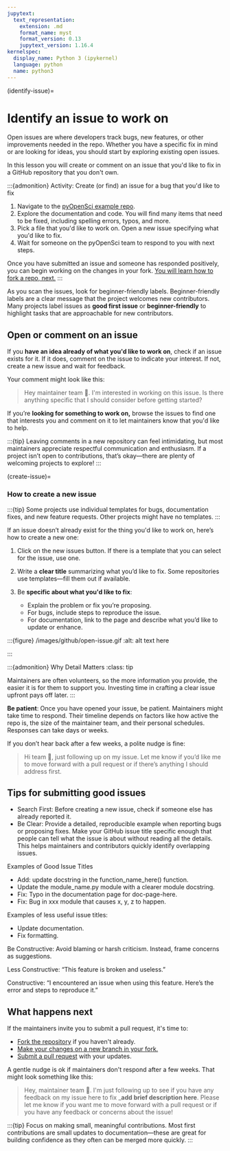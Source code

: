 ```yaml
---
jupytext:
  text_representation:
    extension: .md
    format_name: myst
    format_version: 0.13
    jupytext_version: 1.16.4
kernelspec:
  display_name: Python 3 (ipykernel)
  language: python
  name: python3
---
```


(identify-issue)=
# Identify an issue to work on 

Open issues are where developers track bugs, new features, or other improvements needed in the repo. Whether you have a specific fix in mind or are looking for ideas, you should start by exploring existing open issues.

In this lesson you will create or comment on an issue that you'd like to fix in a GitHub repository that you don't own. 

:::{admonition} Activity: Create (or find) an issue for a bug that you'd like to fix 

1. Navigate to the [pyOpenSci example repo](https://github.com/pyOpenSci/pyos-demo-package-contribute). 
2. Explore the documentation and code. You will find many items that need to be fixed, including spelling errors, typos, and more.
3. Pick a file that you'd like to work on. Open a new issue specifying what you'd like to fix.
4. Wait for someone on the pyOpenSci team to respond to you with next steps. 

Once you have submitted an issue and someone has responded positively, you can begin working on the changes in your fork. [You will learn how to fork a repo, next.](fork-repo)
:::

As you scan the issues, look for beginner-friendly labels. Beginner-friendly labels are a clear message that the project welcomes new contributors. Many projects label issues as **good first issue** or **beginner-friendly** to highlight tasks that are approachable for new contributors.

## Open or comment on an issue
  
If you **have an idea already of what you'd like to work on**, check if an issue exists for it. If it does, comment on the issue to indicate your interest. If not, create a new issue and wait for feedback.

Your comment might look like this:

> Hey maintainer team 👋. I'm interested in working on this issue. Is there anything specific that I should consider before getting started?

If you’re **looking for something to work on,** browse the issues to find one that interests you and comment on it to let maintainers know that you'd like to help. 

:::{tip}
Leaving comments in a new repository can feel intimidating, but most maintainers appreciate respectful communication and enthusiasm. If a project isn’t open to contributions, that’s okay—there are plenty of welcoming projects to explore!
:::

(create-issue)=
### How to create a new issue

:::{tip}
Some projects use individual templates for bugs, documentation fixes, and new feature requests. Other projects might have no templates.
:::

If an issue doesn’t already exist for the thing you'd like to work on, here’s how to create a new one: 

1. Click on the new issues button. If there is a template that you can select for the issue, use one.

1. Write a **clear title** summarizing what you’d like to fix. Some repositories use templates—fill them out if available.
1. Be **specific about what you'd like to fix**:
   * Explain the problem or fix you’re proposing.
   * For bugs, include steps to reproduce the issue.
   * For documentation, link to the page and describe what you’d like to update or enhance.



:::{figure} /images/github/open-issue.gif
:alt: alt text here

:::

:::{admonition} Why Detail Matters
:class: tip

Maintainers are often volunteers, so the more information you provide, the easier it is for them to support you. Investing time in crafting a clear issue upfront pays off later.
:::

**Be patient**: Once you have opened your issue, be patient. Maintainers might take time to respond. Their timeline depends on factors like how active the repo is, the size of the maintainer team, and their personal schedules. Responses can take days or weeks.

If you don’t hear back after a few weeks, a polite nudge is fine:

> Hi team 👋, just following up on my issue. Let me know if you’d like me to move forward with a pull request or if there’s anything I should address first.


## Tips for submitting good issues

* Search First: Before creating a new issue, check if someone else has already reported it.
* Be Clear: Provide a detailed, reproducible example when reporting bugs or proposing fixes. Make your GitHub issue title specific enough that people can tell what the issue is about without reading all the details. This helps maintainers and contributors quickly identify overlapping issues.

Examples of Good Issue Titles

* Add: update docstring in the function_name_here() function.
* Update the module_name.py module with a clearer module docstring.
* Fix: Typo in the documentation page for doc-page-here.
* Fix: Bug in xxx module that causes x, y, z to happen.

Examples of less useful issue titles:
* Update documentation.
* Fix formatting.

Be Constructive: Avoid blaming or harsh criticism. Instead, frame concerns as suggestions.
    
Less Constructive: “This feature is broken and useless.”

Constructive: “I encountered an issue when using this feature. Here’s the error and steps to reproduce it.”

## What happens next

If the maintainers invite you to submit a pull request, it's time to:

* [Fork the repository](fork-repo) if you haven't already.
* [Make your changes on a new branch in your fork.](4-edit-commit-files)
* [Submit a pull request](5-pull-request) with your updates. 

A gentle nudge is ok if maintainers don't respond after a few weeks. That might look something like this:

> Hey, maintainer team 👋. I'm just following up to see if you have any feedback on my issue here to fix ___add brief description here__. Please let me know if you want me to move forward with a pull request or if you have any feedback or concerns about the issue!



:::{tip}
Focus on making small, meaningful contributions. Most first contributions are small updates to documentation—these are great for building confidence as they often can be merged more quickly.
:::
